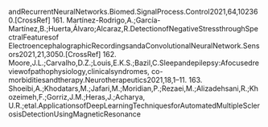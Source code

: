 andRecurrentNeuralNetworks.Biomed.SignalProcess.Control2021,64,102360.[CrossRef]
161. Martínez-Rodrigo,A.;García-Martínez,B.;Huerta,Álvaro;Alcaraz,R.DetectionofNegativeStressthroughSpectralFeaturesof
ElectroencephalographicRecordingsandaConvolutionalNeuralNetwork.Sensors2021,21,3050.[CrossRef]
162. Moore,J.L.;Carvalho,D.Z.;Louis,E.K.S.;Bazil,C.Sleepandepilepsy:Afocusedreviewofpathophysiology,clinicalsyndromes,
co-morbiditiesandtherapy.Neurotherapeutics2021,18,1–11.
163. Shoeibi,A.;Khodatars,M.;Jafari,M.;Moridian,P.;Rezaei,M.;Alizadehsani,R.;Khozeimeh,F.;Gorriz,J.M.;Heras,J.;Acharya,
U.R.;etal.ApplicationsofDeepLearningTechniquesforAutomatedMultipleSclerosisDetectionUsingMagneticResonance